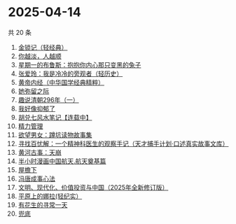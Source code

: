 # 2025-04-14

共 20 条

<!-- BEGIN WEREAD -->
<!-- 最后更新时间 2025-04-14 00:13:47 +0800 -->
1. [金锁记（轻经典）](https://weread.qq.com/web/bookDetail/d1b325f0813ab9d6ag012d44)
1. [你越淡，人越顺](https://weread.qq.com/web/bookDetail/72532740813ab9c5fg017045)
1. [星期一的布鲁斯：抱抱你内心那只变黑的兔子](https://weread.qq.com/web/bookDetail/45732330813ab9d26g019424)
1. [张爱玲：我是冷冷的旁观者（轻历史）](https://weread.qq.com/web/bookDetail/af932f20813ab9acdg0127a3)
1. [黄帝内经（中华国学经典精粹）](https://weread.qq.com/web/bookDetail/5e232c20718443d55e2b9e6)
1. [她弥留之际](https://weread.qq.com/web/bookDetail/df032fd0813ab9cf2g016664)
1. [趣说清朝296年（一）](https://weread.qq.com/web/bookDetail/87432360813ab9cb8g014f8a)
1. [我好像抑郁了](https://weread.qq.com/web/bookDetail/1c032c20813ab9c7cg0178f4)
1. [胡兑七风水笔记【连载中】](https://weread.qq.com/web/bookDetail/de332950813ab9c7cg0134d1)
1. [精力管理](https://weread.qq.com/web/bookDetail/4263296071f8f0464264d41)
1. [欲望男女：蹲坑读物故事集](https://weread.qq.com/web/bookDetail/f83320a0813ab9c90g015c2e)
1. [寻找百忧解：一个精神科医生的观察手记（天才捕手计划·口述真实故事文库）](https://weread.qq.com/web/bookDetail/24332490813ab7b73g017198)
1. [黄河古事：天崩](https://weread.qq.com/web/bookDetail/55532930813ab9ce5g01675f)
1. [半小时漫画中国航天.航天奠基篇](https://weread.qq.com/web/bookDetail/370328f0813ab945bg011467)
1. [屋檐下](https://weread.qq.com/web/bookDetail/1df32b10813ab9cafg014f54)
1. [冯唐成事心法](https://weread.qq.com/web/bookDetail/f2e328e072182b15f2e7179)
1. [文明、现代化、价值投资与中国（2025年全新修订版）](https://weread.qq.com/web/bookDetail/6f5323f071bd7f7b6f521e8)
1. [平原上的娜拉(轻纪实）](https://weread.qq.com/web/bookDetail/f7932bf0813ab9d2eg012157)
1. [有花生的寻常一天](https://weread.qq.com/web/bookDetail/0da32f60813ab6f09g014c5c)
1. [兜底](https://weread.qq.com/web/bookDetail/69f32160813ab9718g011b1b)
<!-- END WEREAD -->
